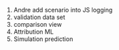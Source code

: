 1. Andre add scenario into JS logging
2. validation data set
3. comparison view
4. Attribution ML
5. Simulation prediction